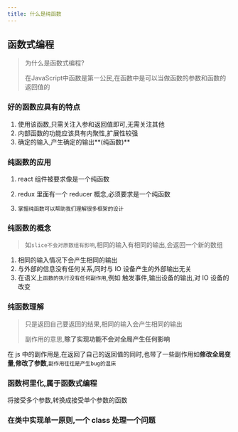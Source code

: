 ```yaml
---
title: 什么是纯函数
---
```


## 函数式编程

> 为什么是函数式编程?
>
> 在JavaScript中函数是第一公民,在函数中是可以当做函数的参数和函数的返回值的

### 好的函数应具有的特点

1. 使用该函数,只需关注入参和返回值即可,无需关注其他
2. 内部函数的功能应该具有内聚性,扩展性较强
3. 确定的输入,产生确定的输出**(纯函数)**

### 纯函数的应用

1. react 组件被要求像是一个纯函数
2. redux 里面有一个 reducer 概念,必须要求是一个纯函数

3. `掌握纯函数可以帮助我们理解很多框架的设计`

### 纯函数的概念

> 如`slice不会对原数组有影响`,相同的输入有相同的输出,会返回一个新的数组

1. 相同的输入情况下会产生相同的输出
2. 与外部的信息没有任何关系,同时与 IO 设备产生的外部输出无关
3. 在语义上`函数的执行没有任何副作用`,例如 触发事件,输出设备的输出,对 IO 设备的改变

### 纯函数理解

> 只是返回自己要返回的结果,相同的输入会产生相同的输出
>
> 副作用的意思,**除了实现功能不会对全局产生任何影响**

在 js 中的副作用是,在返回了自己的返回值的同时,也带了一些副作用如**修改全局变量**,**修改了参数**,`副作用往往是产生bug的温床`

### 函数柯里化,属于函数式编程

将接受多个参数,转换成接受单个参数的函数

### 在类中实现单一原则,一个 class 处理一个问题
